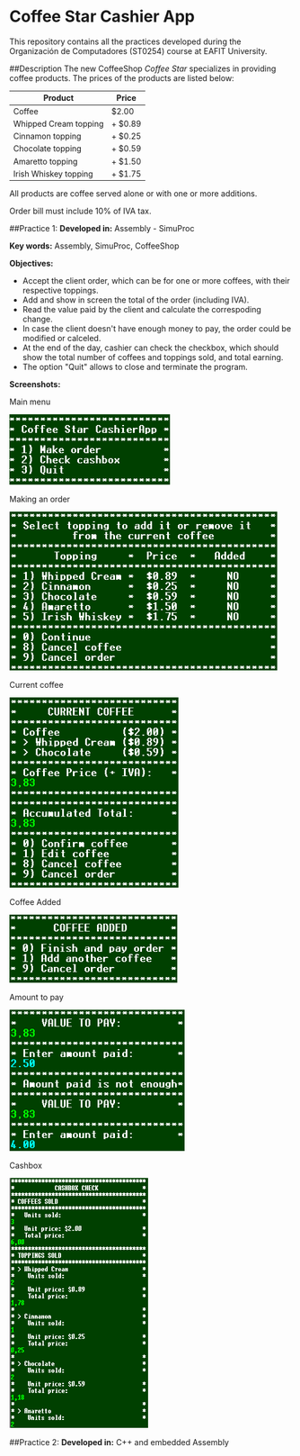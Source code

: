 Coffee Star Cashier App
=======================

This repository contains all the practices developed during the Organización de Computadores (ST0254) course at EAFIT University.

##Description
The new CoffeeShop _Coffee Star_ specializes in providing coffee products. The prices of the products are listed below:

| __Product__  | __Price__ |
| ------------- | ------------- |
| Coffee | $2.00 |
| Whipped Cream topping | + $0.89 |
| Cinnamon topping | + $0.25 |
| Chocolate topping | + $0.59 |
| Amaretto topping | + $1.50 |
| Irish Whiskey topping | + $1.75 |

All products are coffee served alone or with one or more additions.

Order bill must include 10% of IVA tax.

##Practice 1:
__Developed in:__ Assembly - SimuProc

__Key words:__ Assembly, SimuProc, CoffeeShop

__Objectives:__
  - Accept the client order, which can be for one or more coffees, with their respective toppings.
  - Add and show in screen the total of the order (including IVA).
  - Read the value paid by the client and calculate the correspoding change.
  - In case the client doesn't have enough money to pay, the order could be modified or calceled.
  - At the end of the day, cashier can check the checkbox, which should show the total number of coffees and toppings sold, and total earning.
  - The option "Quit" allows to close and terminate the program.

__Screenshots:__

Main menu

![alt tag](https://raw.githubusercontent.com/svanegas/coffeestar/master/Practice%201/images/main.png)

Making an order

![alt tag](https://raw.githubusercontent.com/svanegas/coffeestar/master/Practice%201/images/makeorder.png)

Current coffee

![alt tag](https://raw.githubusercontent.com/svanegas/coffeestar/master/Practice%201/images/currentcoffee.png)

Coffee Added

![alt tag](https://raw.githubusercontent.com/svanegas/coffeestar/master/Practice%201/images/confirmcoffee.png)

Amount to pay

![alt tag](https://raw.githubusercontent.com/svanegas/coffeestar/master/Practice%201/images/valuetopay.png)

Cashbox

![alt tag](https://raw.githubusercontent.com/svanegas/coffeestar/master/Practice%201/images/cashbox1.png)

##Practice 2:
__Developed in:__ C++ and embedded Assembly
